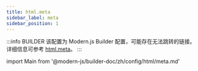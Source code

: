 ```yaml
---
title: html.meta
sidebar_label: meta
sidebar_position: 1
---
```


:::info BUILDER
该配置为 Modern.js Builder 配置，可能存在无法跳转的链接。详细信息可参考 [html.meta](https://modernjs.dev/builder/zh/api/config-html.html#html-meta)。
:::

import Main from '@modern-js/builder-doc/zh/config/html/meta.md'

<Main />
